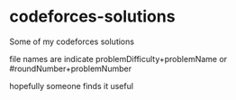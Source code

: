 # codeforces-solutions

Some of my codeforces solutions

file names are indicate problemDifficulty+problemName or #roundNumber+problemNumber

hopefully someone finds it useful
